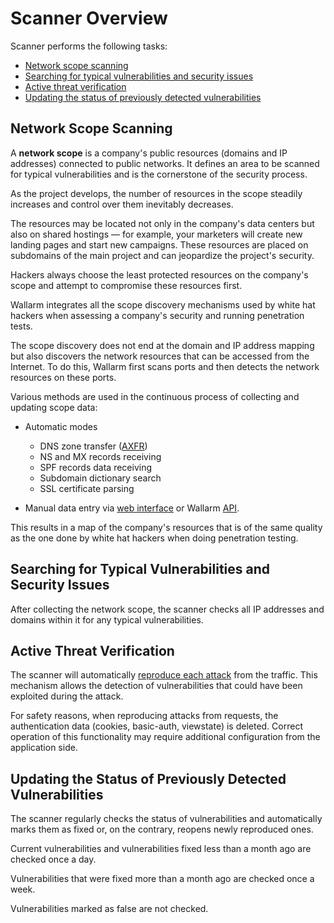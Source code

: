 [link-work-with-scope]:     check-scope.md
[link-configure-scanner]:   configure-scanner.md
[link-rfc]:                 https://tools.ietf.org/html/rfc5936
[link-scanner]:             https://my.wallarm.com/scanner
[link-api]:                 https://console.eu1.wallarm.com

[anchor1]:  #network-scope-scanning
[anchor2]:  #searching-for-typical-vulnerabilities-and-security-issues
[anchor3]:  #active-threat-verification
[anchor4]:  #updating-the-status-of-previously-detected-vulnerabilities

# Scanner Overview

Scanner performs the following tasks:
* [Network scope scanning][anchor1]
* [Searching for typical vulnerabilities and security issues][anchor2]
* [Active threat verification][anchor3]
* [Updating the status of previously detected vulnerabilities][anchor4]


## Network Scope Scanning

A **network scope** is a company's public resources (domains and IP addresses) connected to public networks. It defines an area to be scanned for typical vulnerabilities and is the cornerstone of the security process.

As the project develops, the number of resources in the scope steadily increases and control over them inevitably decreases.

The resources may be located not only in the company's data centers but also on shared hostings — for example, your marketers will create new landing pages and start new campaigns. These resources are placed on subdomains of the main project and can jeopardize the project's security.

Hackers always choose the least protected resources on the company's scope and attempt to compromise these resources first.

Wallarm integrates all the scope discovery mechanisms used by white hat hackers when assessing a company's security and running penetration tests.

The scope discovery does not end at the domain and IP address mapping but also discovers the network resources that can be accessed from the Internet. To do this, Wallarm first scans ports and then detects the network resources on these ports.

Various methods are used in the continuous process of collecting and updating scope data:

* Automatic modes
    * DNS zone transfer ([AXFR][link-rfc])
    * NS and MX records receiving
    * SPF records data receiving
    * Subdomain dictionary search
    * SSL certificate parsing

* Manual data entry via [web interface][link-scanner] or Wallarm [API][link-api].

This results in a map of the company's resources that is of the same quality as the one done by white hat hackers when doing penetration testing.

## Searching for Typical Vulnerabilities and Security Issues

After collecting the network scope, the scanner checks all IP addresses and domains within it for any typical vulnerabilities.

## Active Threat Verification

The scanner will automatically [reproduce each attack](../../about-wallarm/detecting-vulnerabilities.md#active-threat-verification) from the traffic. This mechanism allows the detection of vulnerabilities that could have been exploited during the attack.

For safety reasons, when reproducing attacks from requests, the authentication data (cookies, basic-auth, viewstate) is deleted. Correct operation of this functionality may require additional configuration from the application side.

## Updating the Status of Previously Detected Vulnerabilities

The scanner regularly checks the status of vulnerabilities and automatically marks them as fixed or, on the contrary, reopens newly reproduced ones.

Current vulnerabilities and vulnerabilities fixed less than a month ago are checked once a day.

Vulnerabilities that were fixed more than a month ago are checked once a week.

Vulnerabilities marked as false are not checked.

<!-- ## Demo videos

<div class="video-wrapper">
  <iframe width="1280" height="720" src="https://www.youtube.com/embed/CiF2oLmxBac" frameborder="0" allow="accelerometer; autoplay; encrypted-media; gyroscope; picture-in-picture" allowfullscreen></iframe>
</div> -->